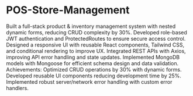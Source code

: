 # POS-Store-Management
Built a full-stack product & inventory management system with nested dynamic forms, reducing CRUD complexity by 30%. Developed role-based JWT authentication and ProtectedRoutes to ensure secure access control. Designed a responsive UI with reusable React components, Tailwind CSS, and conditional rendering to improve UX. Integrated REST APIs with Axios, improving API error handling and state updates. Implemented MongoDB models with Mongoose for efficient schema design and data validation. Achievements: Optimized CRUD operations by 30% with dynamic forms. Developed reusable UI components reducing development time by 25%. Implemented robust server/network error handling with custom error handlers.
